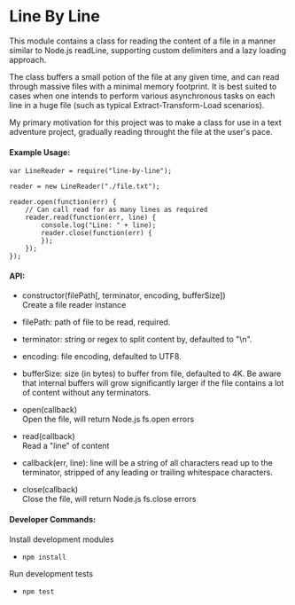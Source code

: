 # Line By Line

This module contains a class for reading the content of a file in a manner similar to Node.js readLine, supporting custom delimiters and a lazy loading approach.

The class buffers a small potion of the file at any given time, and can read through massive files with a minimal memory footprint. It is best suited to cases when one intends to perform various asynchronous tasks on each line in a huge file (such as typical Extract-Transform-Load scenarios).

My primary motivation for this project was to make a class for use in a text adventure project, gradually reading throught the file at the user's pace.

#### Example Usage:

```
var LineReader = require("line-by-line");

reader = new LineReader("./file.txt");

reader.open(function(err) {
	// Can call read for as many lines as required
	reader.read(function(err, line) {
		console.log("Line: " + line);
		reader.close(function(err) {
		});
	});
});
```

#### API:

 * constructor(filePath[, terminator, encoding, bufferSize])  
 Create a file reader instance
  * filePath: path of file to be read, required.
  * terminator: string or regex to split content by, defaulted to "\n".
  * encoding: file encoding, defaulted to UTF8.
  * bufferSize: size (in bytes) to buffer from file, defaulted to 4K. Be aware that internal buffers will grow significantly larger if the file contains a lot of content without any terminators.

 * open(callback)  
 Open the file, will return Node.js fs.open errors

 * read(callback)  
 Read a "line" of content
  * callback(err, line): line will be a string of all characters read up to the terminator, stripped of any leading or trailing whitespace characters.

 * close(callback)  
 Close the file, will return Node.js fs.close errors

#### Developer Commands:

Install development modules
 * `npm install`

Run development tests
 * `npm test`
